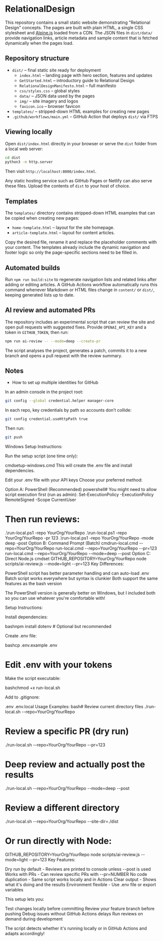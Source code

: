 # RelationalDesign

This repository contains a small static website demonstrating "Relational Design" concepts. The pages are built with plain HTML, a single CSS stylesheet and [Alpine.js](https://alpinejs.dev/) loaded from a CDN. The JSON files in `dist/data/` provide navigation links, article metadata and sample content that is fetched dynamically when the pages load.

## Repository structure

- `dist/` – final static site ready for deployment  
  - `index.html` – landing page with hero section, features and updates  
  - `GetStarted.html` – introductory guide to Relational Design  
  - `RelationalDesignManifesto.html` – full manifesto  
  - `css/styles.css` – global styles  
  - `data/` – JSON data used by the pages  
  - `img/` – site imagery and logos  
  - `favicon.ico` – browser favicon  
- `templates/` – stripped-down HTML examples for creating new pages  
- `.github/workflows/main.yml` – GitHub Action that deploys `dist/` via FTPS

## Viewing locally

Open `dist/index.html` directly in your browser or serve the `dist` folder from a local web server:

```bash
cd dist
python3 -m http.server
```

Then visit `http://localhost:8000/index.html`.

Any static hosting service such as GitHub Pages or Netlify can also serve these files. Upload the contents of `dist` to your host of choice.

## Templates

The `templates/` directory contains stripped-down HTML examples that can be copied when creating new pages:

- `home-template.html` – layout for the site homepage.
- `article-template.html` – layout for content articles.

Copy the desired file, rename it and replace the placeholder comments with your content. The templates already include the dynamic navigation and footer logic so only the page-specific sections need to be filled in.

## Automated builds

Run `npm run build:site` to regenerate navigation lists and related links after adding or editing articles. A GitHub Actions workflow automatically runs this command whenever Markdown or HTML files change in `content/` or `dist/`, keeping generated lists up to date.

## AI review and automated PRs

The repository includes an experimental script that can review the site and open pull requests with suggested fixes. Provide `OPENAI_API_KEY` and a token in `GITHUB_TOKEN`, then run:

```bash
npm run ai-review -- --mode=deep --create-pr
```

The script analyses the project, generates a patch, commits it to a new branch and opens a pull request with the review summary.

## Notes

- How to set up multiple identities for GitHub

In an admin console in the project root:

```bash
git config --global credential.helper manager-core
```

In each repo, key credentials by path so accounts don’t collide:

```bash
git config credential.useHttpPath true
```

Then run:

```bash
git push
```
Windows Setup Instructions:

Run the setup script (one time only):

cmdsetup-windows.cmd
This will create the .env file and install dependencies.

Edit your .env file with your API keys
Choose your preferred method:

Option A: PowerShell (Recommended)
powershell# You might need to allow script execution first (run as admin):
Set-ExecutionPolicy -ExecutionPolicy RemoteSigned -Scope CurrentUser

# Then run reviews:
.\run-local.ps1 -repo YourOrg/YourRepo
.\run-local.ps1 -repo YourOrg/YourRepo -pr 123
.\run-local.ps1 -repo YourOrg/YourRepo -mode deep -post
Option B: Command Prompt (Batch)
cmdrun-local.cmd --repo=YourOrg/YourRepo
run-local.cmd --repo=YourOrg/YourRepo --pr=123
run-local.cmd --repo=YourOrg/YourRepo --mode=deep --post
Option C: Direct Node.js
cmdset GITHUB_REPOSITORY=YourOrg/YourRepo
node scripts/ai-review.js --mode=light --pr=123
Key Differences:

PowerShell script has better parameter handling and can auto-load .env
Batch script works everywhere but syntax is clunkier
Both support the same features as the bash version

The PowerShell version is generally better on Windows, but I included both so you can use whatever you're comfortable with!


Setup Instructions:

Install dependencies:

bashnpm install dotenv  # Optional but recommended

Create .env file:

bashcp .env.example .env
# Edit .env with your tokens

Make the script executable:

bashchmod +x run-local.sh

Add to .gitignore:

.env
.env.local
Usage Examples:
bash# Review current directory files
./run-local.sh --repo=YourOrg/YourRepo

# Review a specific PR (dry run)
./run-local.sh --repo=YourOrg/YourRepo --pr=123

# Deep review and actually post the results
./run-local.sh --repo=YourOrg/YourRepo --mode=deep --post

# Review a different directory
./run-local.sh --repo=YourOrg/YourRepo --site-dir=./dist

# Or run directly with Node:
GITHUB_REPOSITORY=YourOrg/YourRepo node scripts/ai-review.js --mode=light --pr=123
Key Features:

Dry run by default - Reviews are printed to console unless --post is used
Works with PRs - Can review specific PRs with --pr=NUMBER
No code duplication - Same script works locally and in Actions
Clear output - Shows what it's doing and the results
Environment flexible - Use .env file or export variables

This setup lets you:

Test changes locally before committing
Review your feature branch before pushing
Debug issues without GitHub Actions delays
Run reviews on demand during development

The script detects whether it's running locally or in GitHub Actions and adapts accordingly!